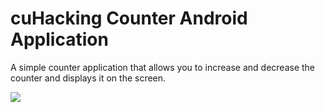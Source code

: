 # cuHacking Counter Android Application
A simple counter application that allows you to increase and decrease the counter and displays it on the screen.

![](demo.gif)

